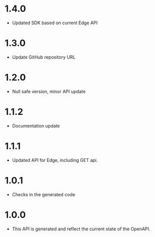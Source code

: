 1.4.0
=====
* Updated SDK based on current Edge API

1.3.0
=====
* Update GitHub repository URL

1.2.0
=====
* Null safe version, minor API update

1.1.2
=====
* Documentation update

1.1.1
=====
* Updated API for Edge, including GET api.

1.0.1
=====
* Checks in the generated code

1.0.0
=====
* This API is generated and reflect the current state of the OpenAPI.
